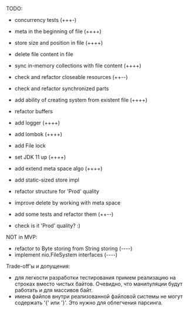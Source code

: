 TODO:
- concurrency tests (+++-)
- meta in the beginning of file (++++)
- store size and position in file (++++)
- delete file content in file
- sync in-memory collections with file content (++++)
- check and refactor closeable resources (++--)
- check and refactor synchronized parts
- add ability of creating system from existent file (++++)
- refactor buffers
- add logger (++++)
- add lombok (++++)
- add File lock
- set JDK 11 up (++++)
- add extend meta space algo (++++)
- add static-sized store impl
- refactor structure for 'Prod' quality
- improve delete by working with meta space
- add some tests and refactor them (++--)

- check is it 'Prod' quality? :)

NOT in MVP:
- refactor to Byte storing from String storing (----)
- implement nio.FileSystem interfaces (----)

Trade-off'ы и допущения:
- для легкости разработки тестирования примем реализацию на строках вместо чистых байтов. Очевидно, 
    что манипуляции будут работать и для массивов байт.
- имена файлов внутри реализованной файловой системы не могут содержать '{' или '}'. Это нужно для облегчения парсинга.